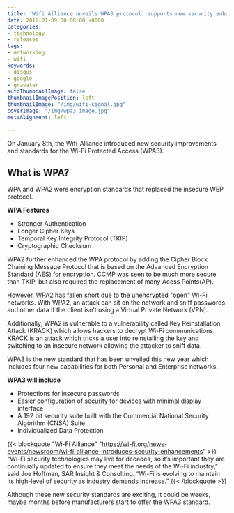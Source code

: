 ```yaml
---
title: 'Wifi Alliance unveils WPA3 protocol: supports new security enhancements'
date: 2018-01-09 00:00:00 +0000
categories:
- technology
- releases
tags:
- networking
- wifi
keywords:
- disqus
- google
- gravatar
autoThumbnailImage: false
thumbnailImagePosition: left
thumbnailImage: "/img/wifi-signal.jpg"
coverImage: "/img/wpa3_image.jpg"
metaAlignment: left

---
```

On January 8th, the Wifi-Alliance introduced new security improvements and standards for the Wi-Fi Protected Access (WPA3).
<!--more-->

## What is WPA?

WPA and WPA2 were encryption standards that replaced the insecure WEP protocol.

**WPA Features**

* Stronger Authentication
* Longer Cipher Keys
* Temporal Key Integrity Protocol (TKIP)
* Cryptographic Checksum

WPA2 further enhanced the WPA protocol by adding the Cipher Block Chaining Message Protocol that is based on the Advanced Encryption Standard (AES) for encryption. CCMP was seen to be much more secure than TKIP, but also required the replacement of many Acess Points(AP).

However, WPA2 has fallen short due to the unencrypted "open" Wi-Fi networks. With WPA2, an attack can sit on the network and sniff passwords and other data if the client isn't using a Virtual Private Network (VPN).

Additionally, WPA2 is vulnerable to a vulnerability called Key Reinstallation Attack (KRACK) which allows hackers to decrypt Wi-Fi communications. KRACK is an attack which tricks a user into reinstalling the key and switching to an insecure network allowing the attacker to sniff data.

[WPA3](https://www.wi-fi.org/news-events/newsroom/wi-fi-alliance-introduces-security-enhancements) is the new standard that has been unveiled this new year which includes four new capabilities for both Personal and Enterprise networks.

**WPA3 will include**

* Protections for insecure passwords
* Easier configuration of security for devices with minimal display interface
* A 192 bit security suite built with the Commercial National Security Algorithm (CNSA) Suite
* Individualized Data Protection

{{< blockquote "Wi-Fi Alliance" "https://wi-fi.org/news-events/newsroom/wi-fi-alliance-introduces-security-enhancements" >}}
“Wi-Fi security technologies may live for decades, so it’s important they are continually updated to ensure they meet the needs of the Wi-Fi industry,” said Joe Hoffman, SAR Insight & Consulting. “Wi-Fi is evolving to maintain its high-level of security as industry demands increase.”
{{< /blockquote >}}

Although these new security standards are exciting, it could be weeks, maybe months before manufacturers start to offer the WPA3 standard.